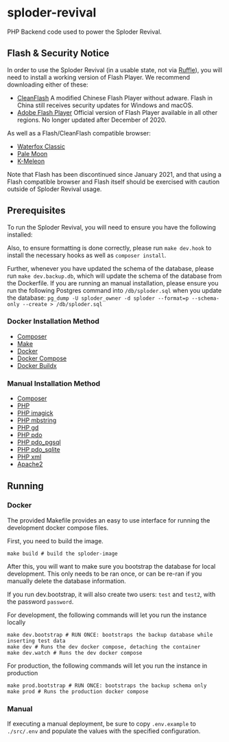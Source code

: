 # sploder-revival

PHP Backend code used to power the Sploder Revival.

## Flash & Security Notice

In order to use the Sploder Revival (in a usable state, not via [Ruffle](https://ruffle.rs/)), you will need to install a working version of Flash Player. We recommend downloading either of these:

- [CleanFlash](https://gitlab.com/cleanflash/installer) A modified Chinese Flash Player without adware. Flash in China still receives security updates for Windows and macOS.
- [Adobe Flash Player](https://archive.org/details/flashplayer_old) Official version of Flash Player available in all other regions. No longer updated after December of 2020.

As well as a Flash/CleanFlash compatible browser:

- [Waterfox Classic](https://classic.waterfox.net/)
- [Pale Moon](https://www.palemoon.org/)
- [K-Meleon](http://kmeleonbrowser.org/forum/read.php?19,154431)

Note that Flash has been discontinued since January 2021, and that using a Flash compatible browser and Flash itself should be exercised with caution outside of Sploder Revival usage.

## Prerequisites

To run the Sploder Revival, you will need to ensure you have the following installed:

Also, to ensure formatting is done correctly, please run `make dev.hook` to install the necessary hooks as well as `composer install`.

Further, whenever you have updated the schema of the database, please run `make dev.backup.db`, which will update the schema of the database from the Dockerfile. If you are running an manual installation, please ensure you run the following Postgres command into `/db/sploder.sql` when you update the database: `pg_dump -U sploder_owner -d sploder --format=p --schema-only --create > /db/sploder.sql`

### Docker Installation Method

- [Composer](https://getcomposer.org/download/)
- [Make](https://www.gnu.org/software/make/)
- [Docker](https://www.docker.com/get-started/)
- [Docker Compose](https://docs.docker.com/compose/install/)
- [Docker Buildx](https://docs.docker.com/reference/cli/docker/buildx/)

### Manual Installation Method

- [Composer](https://getcomposer.org/download/)
- [PHP](https://www.php.net/manual/en/install.php)
- [PHP imagick](https://www.php.net/manual/en/book.imagick.php)
- [PHP mbstring](https://www.php.net/manual/en/book.mbstring.php)
- [PHP gd](https://www.php.net/manual/en/book.image.php)
- [PHP pdo](https://www.php.net/manual/en/book.pdo.php)
- [PHP pdo_pgsql](https://www.php.net/manual/en/ref.pdo-pgsql.php)
- [PHP pdo_sqlite](https://www.php.net/manual/en/ref.pdo-sqlite.php)
- [PHP xml](https://www.php.net/manual/en/simplexml.examples-basic.php)
- [Apache2](https://httpd.apache.org/)

## Running

### Docker

The provided Makefile provides an easy to use interface for running the development docker compose files.

First, you need to build the image.

```shell
make build # build the sploder-image
```

After this, you will want to make sure you bootstrap the database for local development. This only needs to be ran once, or can be re-ran if you manually delete the database information.

If you run dev.bootstrap, it will also create two users: `test` and `test2`, with the password `password`.

For development, the following commands will let you run the instance locally
```shell
make dev.bootstrap # RUN ONCE: bootstraps the backup database while inserting test data
make dev # Runs the dev docker compose, detaching the container
make dev.watch # Runs the dev docker compose
```

For production, the following commands will let you run the instance in production
```shell
make prod.bootstrap # RUN ONCE: bootstraps the backup schema only
make prod # Runs the production docker compose
```

### Manual

If executing a manual deployment, be sure to copy `.env.example` to `./src/.env` and populate the values with the specified configuration.
